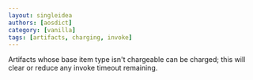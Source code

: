 ```yaml
---
layout: singleidea
authors: [aosdict]
category: [vanilla]
tags: [artifacts, charging, invoke]
---
```

Artifacts whose base item type isn't chargeable can be charged; this will clear or reduce any invoke timeout remaining.
